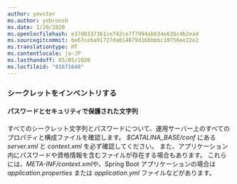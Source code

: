 ```yaml
---
author: yevster
ms.author: yebronsh
ms.date: 1/20/2020
ms.openlocfilehash: e37d0337361ce742ce7f7994ab634e63bc4b2ead
ms.sourcegitcommit: be67ceba91727da014879d16bbbbc19756ee22e2
ms.translationtype: HT
ms.contentlocale: ja-JP
ms.lasthandoff: 05/05/2020
ms.locfileid: "81671648"
---
```

### <a name="inventory-secrets"></a>シークレットをインベントリする

#### <a name="passwords-and-secure-strings"></a>パスワードとセキュリティで保護された文字列

すべてのシークレット文字列とパスワードについて、運用サーバー上のすべてのプロパティと構成ファイルを確認します。 *$CATALINA_BASE/conf* にある *server.xml* と *context.xml* を必ず確認してください。 また、アプリケーション内にパスワードや資格情報を含むファイルが存在する場合もあります。 これらには、*META-INF/context.xml*や、Spring Boot アプリケーションの場合は *application.properties* または *application.yml* ファイルなどがあります。
